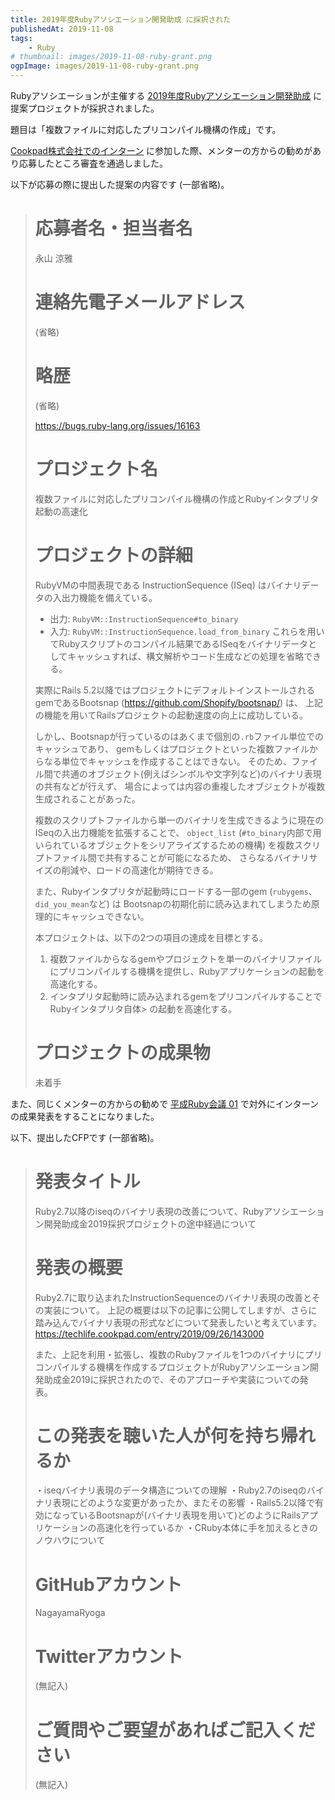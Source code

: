 ```yaml
---
title: 2019年度Rubyアソシエーション開発助成 に採択された
publishedAt: 2019-11-08
tags:
    - Ruby
# thumbnail: images/2019-11-08-ruby-grant.png
ogpImage: images/2019-11-08-ruby-grant.png
---
```


Rubyアソシエーションが主催する [2019年度Rubyアソシエーション開発助成](https://www.ruby.or.jp/ja/news/20191031) に提案プロジェクトが採択されました。

題目は「複数ファイルに対応したプリコンパイル機構の作成」です。

[Cookpad株式会社でのインターン](https://nagayamaryoga.github.io/blog/2019-09-18-cookpad-summer-intern-ruby) に参加した際、メンターの方からの勧めがあり応募したところ審査を通過しました。

以下が応募の際に提出した提案の内容です (一部省略)。

> # 応募者名・担当者名
> 永山 涼雅
>
> # 連絡先電子メールアドレス
> (省略)
>
> # 略歴
> (省略)
>
> https://bugs.ruby-lang.org/issues/16163
>
> # プロジェクト名
> 複数ファイルに対応したプリコンパイル機構の作成とRubyインタプリタ起動の高速化
>
> # プロジェクトの詳細
> RubyVMの中間表現である InstructionSequence (ISeq) はバイナリデータの入出力機能を備えている。
> - 出力: `RubyVM::InstructionSequence#to_binary`
> - 入力: `RubyVM::InstructionSequence.load_from_binary`
> これらを用いてRubyスクリプトのコンパイル結果であるISeqをバイナリデータとしてキャッシュすれば、構文解析やコード生成などの処理を省略できる。
>
> 実際にRails 5.2以降ではプロジェクトにデフォルトインストールされるgemであるBootsnap
> (https://github.com/Shopify/bootsnap/) は、
> 上記の機能を用いてRailsプロジェクトの起動速度の向上に成功している。
>
> しかし、Bootsnapが行っているのはあくまで個別の`.rb`ファイル単位でのキャッシュであり、
> gemもしくはプロジェクトといった複数ファイルからなる単位でキャッシュを作成することはできない。
> そのため、ファイル間で共通のオブジェクト(例えばシンボルや文字列など)のバイナリ表現の共有などが行えず、
> 場合によっては内容の重複したオブジェクトが複数生成されることがあった。
>
> 複数のスクリプトファイルから単一のバイナリを生成できるように現在のISeqの入出力機能を拡張することで、
> `object_list` (`#to_binary`内部で用いられているオブジェクトをシリアライズするための機構)
> を複数スクリプトファイル間で共有することが可能になるため、
> さらなるバイナリサイズの削減や、ロードの高速化が期待できる。
>
> また、Rubyインタプリタが起動時にロードする一部のgem (`rubygems`、`did_you_mean`など) は
> Bootsnapの初期化前に読み込まれてしまうため原理的にキャッシュできない。
>
> 本プロジェクトは、以下の2つの項目の達成を目標とする。
> 1. 複数ファイルからなるgemやプロジェクトを単一のバイナリファイルにプリコンパイルする機構を提供し、Rubyアプリケーションの起動を高速化する。
> 2. インタプリタ起動時に読み込まれるgemをプリコンパイルすることでRubyインタプリタ自体> の起動を高速化する。
>
> # プロジェクトの成果物
> 未着手

また、同じくメンターの方からの勧めで [平成Ruby会議 01](https://heiseirb.github.io/kaigi01/) で対外にインターンの成果発表をすることになりました。

以下、提出したCFPです (一部省略)。

> # 発表タイトル
>
> Ruby2.7以降のiseqのバイナリ表現の改善について、Rubyアソシエーション開発助成金2019採択プロジェクトの途中経過について
>
> # 発表の概要
>
> Ruby2.7に取り込まれたInstructionSequenceのバイナリ表現の改善とその実装について。
> 上記の概要は以下の記事に公開してしますが、さらに踏み込んでバイナリ表現の形式などについて発表したいと考えています。
> https://techlife.cookpad.com/entry/2019/09/26/143000
>
> また、上記を利用・拡張し、複数のRubyファイルを1つのバイナリにプリコンパイルする機構を作成するプロジェクトがRubyアソシエーション開発助成金2019に採択されたので、そのアプローチや実装についての発表。
>
> # この発表を聴いた人が何を持ち帰れるか
>
> ・iseqバイナリ表現のデータ構造についての理解
> ・Ruby2.7のiseqのバイナリ表現にどのような変更があったか、またその影響
> ・Rails5.2以降で有効になっているBootsnapが(バイナリ表現を用いて)どのようにRailsアプリケーションの高速化を行っているか
> ・CRuby本体に手を加えるときのノウハウについて
>
> # GitHubアカウント
>
> NagayamaRyoga
>
> # Twitterアカウント
>
> (無記入)
>
> # ご質問やご要望があればご記入ください
>
> (無記入)
